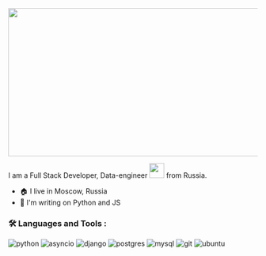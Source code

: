 <div align="center">
  <img src="https://media.giphy.com/media/dWesBcTLavkZuG35MI/giphy.gif" width="600" height="300"/>
</div>

I am a Full Stack Developer, Data-engineer <img src="https://media.giphy.com/media/WUlplcMpOCEmTGBtBW/giphy.gif" width="30"> from Russia.

- 🏠 I live in Moscow, Russia
- 🤖 I'm writing on Python and JS


### :hammer_and_wrench: Languages and Tools :

  ![python](https://img.shields.io/badge/python%20-%2314354C.svg?&style=for-the-badge&logo=python&logoColor=white) ![asyncio](https://img.shields.io/badge/asyncio-%2300BAFF.svg?&style=for-the-badge&logo=python&logoColor=white) ![django](https://img.shields.io/badge/Django-092E20?style=for-the-badge&logo=django&logoColor=white) ![postgres](https://img.shields.io/badge/postgres-%23316192.svg?&style=for-the-badge&logo=postgresql&logoColor=white) ![mysql](https://img.shields.io/badge/MySQL-005C84?style=for-the-badge&logo=mysql&logoColor=white) ![git](https://img.shields.io/badge/git%20-%23F05033.svg?&style=for-the-badge&logo=git&logoColor=white) ![ubuntu](https://img.shields.io/badge/Ubuntu-E95420?style=for-the-badge&logo=ubuntu&logoColor=white)
